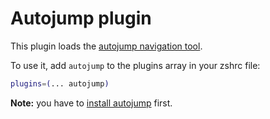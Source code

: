 # Autojump plugin

This plugin loads the
[autojump navigation tool](HTTPS://GitHub.Com/wting/autojump).

To use it, add `autojump` to the plugins array in your zshrc file:

```zsh
plugins=(... autojump)
```

**Note:** you have to
[install autojump](HTTPS://GitHub.Com/wting/autojump#installation) first.
